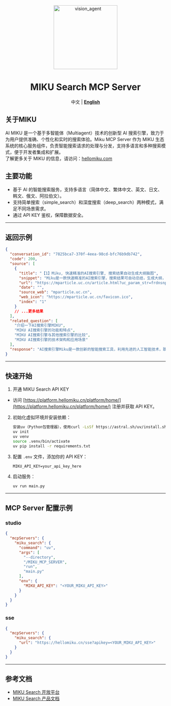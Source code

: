 <div align="center">
    <img alt="vision_agent" height="200px" src="https://hellomiku.com/img/logo.png"> 
      
# MIKU Search MCP Server
中文 | [**English**](https://github.com/GobinFan/Miku_Spider/blob/main/README_EN.md)

</div>

## 关于MIKU 

AI MIKU 是一个基于多智能体（Multiagent）技术的创新型 AI 搜索引擎，致力于为用户提供准确、个性化和实时的搜索体验。Miku MCP Server 作为 MIKU 生态系统的核心服务组件，负责智能搜索请求的处理与分发，支持多语言和多种搜索模式，便于开发者集成和扩展。  
了解更多关于 MIKU 的信息，请访问：[hellomiku.com](https://hellomiku.com)

## 主要功能

- 基于 AI 的智能搜索服务，支持多语言（简体中文、繁体中文、英文、日文、韩文、俄文、阿拉伯文）。
- 支持简单搜索（simple_search）和深度搜索（deep_search）两种模式，满足不同场景需求。
- 通过 API KEY 鉴权，保障数据安全。

---

## 返回示例

```json
{
  "conversation_id": "7825bca7-370f-4eea-98cd-bfc76b9db742",
  "code": 200,
  "source": [
    {
      "title": "【1】Miku, 快速精准的AI搜索引擎, 搜索结果自动生成大纲脑图",
      "snippet": "Miku是一款快速精准的AI搜索引擎，搜索结果可自动总结，生成大纲，也可生成脑图。我们打开Miku官网，可以用手机号码验证登录。登录成功后可以直接进行提问，我们选择深度提问，先来问问知道我们在做的自媒体账号吧！直接检索到自媒体账号，并做出了总结，但是并没有检索出全部的自媒体账号。再来问问知道沃图社么？看看对于官网的总结如何？成功检索并总结，还把沃图AIGC网站也检索出来了（新建站没多久），总结了网站的大概内容与功能。Miku...",
      "url": "https://mparticle.uc.cn/article.html?uc_param_str=frdnsnpfvecpntnwprdssskt#!wm_aid=92b5fb194a3b4fa9b8bd94b8b4e70ac9!!wm_id=13e3c42778d74908bfa6486a1b34908c",
      "date": "",
      "source_web": "mparticle.uc.cn",
      "web_icon": "https://mparticle.uc.cn/favicon.ico",
      "index": "1"
    }
    // ...更多结果
  ],
  "related_question": [
    "介绍一下AI搜索引擎MIKU",
    "MIKU AI搜索引擎的功能和特点",
    "MIKU AI搜索引擎与其他搜索引擎的比较",
    "MIKU AI搜索引擎的技术架构和应用场景"
  ],
  "response": "AI搜索引擎Miku是一款创新的智能搜索工具，利用先进的人工智能技术，致力于为用户提供快速、精准的搜索体验。Miku通过深入分析用户的搜索意图，能够提供个性化的搜索结果，满足用户的个性化需求。该搜索引擎支持多种搜索方式，包括关键词搜索、分类筛选和时间选择等，能够覆盖新闻、文章、图片和视频等多种信息形式，确保用户能够从多维度获取所需内容。Miku不仅在搜索速度和准确性上表现出色，还具备自动生成大纲和脑图的功能，帮助用户更直观地理解和组织搜索结果。此外，Miku还支持深度提问，能够检索并总结复杂的搜索内容，如自媒体账号和官网信息，进一步提升用户的搜索效率。"
}
```

---

## 快速开始

1. 开通 MIKU Search API KEY

- 访问 [https://platform.hellomiku.cn/platform/home/](https://platform.hellomiku.cn/platform/home/) 注册并获取 API KEY。


2. 初始化虚拟环境并安装依赖：

   ```sh 
   安装uv（Python包管理器），使用curl -LsSf https://astral.sh/uv/install.sh 
   uv init
   uv venv
   source .venv/bin/activate
   uv pip install -r requirements.txt
   ```

3. 配置 `.env` 文件，添加你的 API KEY：

   ```
   MIKU_API_KEY=your_api_key_here
   ```

4. 启动服务：

   ```sh
   uv run main.py
   ```

---

## MCP Server 配置示例

### studio

```json
{
  "mcpServers": {
    "miku_search": {
      "command": "uv",
      "args": [
        "--directory",
        "/MIKU_MCP_SERVER",
        "run",
        "main.py"
      ],
      "env": {
        "MIKU_API_KEY": "<YOUR_MIKU_API_KEY>"
      }
    }
  }
}
```

### sse

```json
{
  "mcpServers": {
    "miku_search": {
      "url": "https://hellomiku.cn/sse?apikey=<YOUR_MIKU_API_KEY>"
    }
  }
}
```

---

## 参考文档
- [MIKU Search 开放平台](https://platform.hellomiku.cn/platform/home/)
- [MIKU Search 产品文档](https://hyperspace.feishu.cn/wiki/BokYwwjreiXg8pkffDhcwSnfnub)
